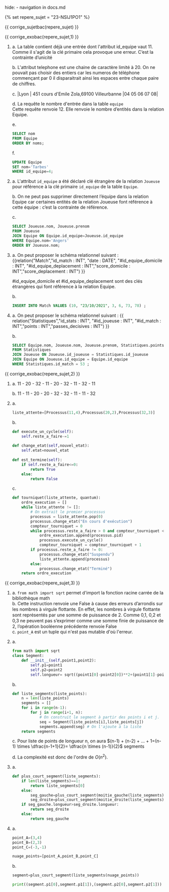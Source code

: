 hide: - navigation  in docs.md

{% set repere_sujet = "23-NSIJ1PO1" %}

{{ corrige_sujetbac(repere_sujet) }}


{{ corrige_exobac(repere_sujet,1) }}

1. 
    a. La table contient déjà une entrée dont l'attribut id_equipe vaut 11. Comme il s'agit de la clé primaire cela provoque une erreur. C’est
la contrainte d’unicité

    b. L'attribut telephone est une chaine de caractère limité à 20. On ne pouvait pas choisir des entiers car les numeros de téléphone commençant par 0 il disparaitrait ainsi les espaces entre chaque paire de chiﬀres.

    c. 
    |Lyon | 451 cours d'Emile Zola,69100 Villeurbanne |04 05 06 07 08|
    
    d. La requête le nombre d'entrée dans la table `equipe`   
    Cette requête renvoie 12. Elle renvoie le nombre d’entités dans la relation Equipe.

    e. 
    ```sql
    SELECT nom
    FROM Equipe
    ORDER BY noms;
    ```

    f. 
    ```sql
    UPDATE Equipe
    SET nom='Tarbes'
    WHERE id_equipe=4;
    ```

2.  a. L'attribut `id_equipe` a été déclaré clé étrangère de la relation `Joueuse` pour référence à la clé primaire `id_equipe` de la table `Equipe`.  

    b. On ne peut pas supprimer directement l’équipe dans la relation Equipe car certaines entités de la relation Joueuse font référence à cette équipe : c’est la contrainte de référence.

    c. 
    ```sql
    SELECT Joueuse.nom, Joueuse.prenom
    FROM Joueuse
    JOIN Equipe ON Equipe.id_equipe=Joueuse.id_equipe
    WHERE Equipe.nom='Angers'
    ORDER BY Joueuse.nom;
    ```

3.  a. On peut proposer le schéma relationnel suivant : 
    {{relation("Match","id_match : INT", "date : DATE", "#id_equipe_domicile : INT", "#id_equipe_deplacement : INT","score_domicile : INT","score_deplacement : INT") }}
    
    \#id_equipe_domicile et #id_equipe_deplacement sont des clés étrangères qui font référence à la relation Equipe. 

    b.
    ```sql
    INSERT INTO Match VALUES (10, "23/10/2021", 3, 6, 73, 78) ;
    ```

4. a. On peut proposer le schéma relationnel suivant :
    {{ relation("Statistiques","id_stats : INT", "#id_joueuse : INT", "#id_match : INT","points : INT","passes_decisives : INT") }}

    b.
    ```sql
    SELECT Equipe.nom, Joueuse.nom, Joueuse.prenom, Statistiques.points, Statistiques.rebonds, Statistiques.passes_decisives
    FROM Statistiques
    JOIN Joueuse ON Joueuse.id_joueuse = Statistiques.id_joueuse
    JOIN Equipe ON Joueuse.id_equipe = Equipe.id_equipe
    WHERE Statistiques.id_match = 53 ;
    ```

{{ corrige_exobac(repere_sujet,2) }}

1.  a. 11 - 20 - 32 - 11 - 20 - 32 - 11 - 32 - 11  

    b. 11 - 11 - 20 - 20 - 32 - 32 - 11 - 11 - 32 

2.  a.
    ```python
    liste_attente=[Processus(11,4),Processus(20,2),Processus(32,3)]
    ```

    b. 
    ```python
    def execute_un_cycle(self):
        self.reste_a_faire-=1
        
    def change_etat(self,nouvel_etat):
        self.etat=nouvel_etat
        
    def est_termine(self):
        if self.reste_a_faire<=0:
            return True
        else:
            return False
    ```

    c. 
    ```python        
    def tourniquet(liste_attente, quantum):
        ordre_execution = []
        while liste_attente != []:
            # On extrait le premier processus
            processus = liste_attente.pop(0)
            processus.change_etat("En cours d'exécution")
            compteur_tourniquet = 0
            while processus.reste_a_faire > 0 and compteur_tourniquet < quantum :
                ordre_execution.append(processus.pid)
                processus.execute_un_cycle()
                compteur_tourniquet = compteur_tourniquet + 1
            if processus.reste_a_faire != 0:
                processus.change_etat("Suspendu")
                liste_attente.append(processus)
            else:
                processus.change_etat("Terminé")
        return ordre_execution
    ```

 

    

{{ corrige_exobac(repere_sujet,3) }}

1.  a. `from math import sqrt` permet d'import la fonction racine carrée de la bibliothèque math   
    b. Cette instruction renvoie une False à cause des erreurs d’arrondis sur les nombres à virgule ﬂottante. En eﬀet, les nombres à virgule ﬂottante sont représentés par une somme de puissance de 2. Comme 0,1, 0,2 et 0,3 ne peuvent pas s’exprimer comme une somme ﬁnie de puissance de 2, l’opération booléenne précédente renvoie False  
    c. `point_A` est un tuple qui n'est pas mutable d'où l'erreur.

2.  a. 
    ```python linenums='1' hl_lines='6'
    from math import sqrt
    class Segment:
        def __init__(self,point1,point2):
            self.p1=point1
            self.p2=point2
            self.longueur= sqrt((point1[0]-point2[0])**2+(point1[1]-point2[1])**2)
    ```

    b.  
    ```python
    def liste_segments(liste_points):
        n = len(liste_points)
        segments = []
        for i in range(n-1):
            for j in range(i+1, n):
                # On construit le segment à partir des points i et j.
                seq = Segment(liste_points[i],liste_points[j])
                segments.append(seg) # On l'ajoute à la liste
        return segments    
    ```

    c. Pour liste de points de longueur n, on aura $(n-1) + (n-2) + ... + 1=(n-1) \times \dfrac{n-1+1}{2}= \dfrac{n \times (n-1)}{2}$ segments 

    d. La complexité est donc de l'ordre de $O(n^2)$.

3.  a. 
    ```python
    def plus_court_segment(liste_segments):
        if len(liste_segments)==1:
            return liste_segments[0]
        else:
            seg_gauche=plus_court_segment(moitie_gauche(liste_segments))
            seg_droite=plus_court_segment(moitie_droite(liste_segments))
        if seg_gauche.longueur>seg_droite.longueur:
            return seg_droite
        else:
            return seg_gauche
    ```

4.  a. 
    ```python
    point_A=(3,4)
    point_B=(2,3)
    point_C=(-3,-1)

    nuage_points=[point_A,point_B,point_C]
    ```

    b. 
    ```python
    segment=plus_court_segment(liste_segments(nuage_points))

    print((segment.p1[0],segment.p1[1]),(segment.p2[0],segment.p2[1]))
    ```
